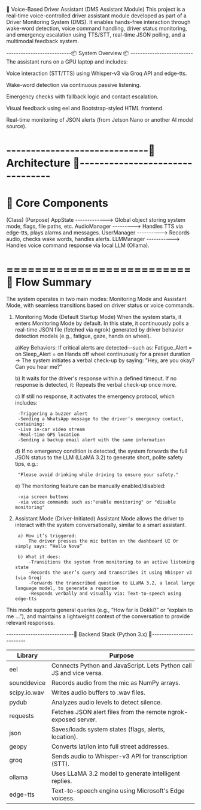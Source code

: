 🚗 Voice-Based Driver Assistant (DMS Assistant Module)
This project is a real-time voice-controlled driver assistant module developed as part of a Driver Monitoring System (DMS). It enables hands-free interaction through wake-word detection, voice command handling, driver status monitoring, and emergency escalation using TTS/STT, real-time JSON polling, and a multimodal feedback system.

---------------------------📦 System Overview 📦 --------------------------
The assistant runs on a GPU laptop and includes:

Voice interaction (STT/TTS) using Whisper-v3 via Groq API and edge-tts.

Wake-word detection via continuous passive listening.

Emergency checks with fallback logic and contact escalation.

Visual feedback using eel and Bootstrap-styled HTML frontend.

Real-time monitoring of JSON alerts (from Jetson Nano or another AI model source).

-----------------------------🧠 Architecture 🧠--------------------------------
==========================
🧱 Core Components
==========================
(Class)                  (Purpose)
AppState ------------->	Global object storing system mode, flags, file paths, etc.
AudioManager --------->	Handles TTS via edge-tts, plays alarms and messages.
UserManager ---------->	Records audio, checks wake words, handles alerts.
LLMManager -----------> Handles voice command response via local LLM (Ollama).

==========================
🧭 Flow Summary
==========================
The system operates in two main modes: Monitoring Mode and Assistant Mode, with seamless transitions based on driver status or voice commands.

1) Monitoring Mode (Default Startup Mode)
When the system starts, it enters Monitoring Mode by default. In this state, it continuously polls a real-time JSON file (fetched via ngrok) generated by driver behavior detection models (e.g., fatigue, gaze, hands on wheel).

	a)Key Behaviors:
		If critical alerts are detected—such as:
			Fatigue_Alert = on
            Sleep_Alert = on
			Hands off wheel continuously for a preset duration
		→ The system initiates a verbal check-up by saying:
		"Hey, are you okay? Can you hear me?"

	b) It waits for the driver's response within a defined timeout. If no response is detected, it:
       Repeats the verbal check-up once more.

    c) If still no response, it activates the emergency protocol, which includes:

		-Triggering a buzzer alert
		-Sending a WhatsApp message to the driver’s emergency contact, containing:
		-Live in-car video stream
		-Real-time GPS location
		-Sending a backup email alert with the same information

    d) If no emergency condition is detected, the system forwards the full JSON status to the LLM (LLaMA 3.2) to generate short, polite safety tips, e.g.:

		"Please avoid drinking while driving to ensure your safety."

	e) The monitoring feature can be manually enabled/disabled:

		-via screen buttons
		-via voice commands such as:"enable monitoring" or "disable monitoring"

2) Assistant Mode (Driver-Initiated)
Assistant Mode allows the driver to interact with the system conversationally, similar to a smart assistant.

		a) How it’s triggered:
			The driver presses the mic button on the dashboard UI Or simply says: “Hello Nova”

		b) What it does:
			-Transitions the system from monitoring to an active listening state
			-Records the user’s query and transcribes it using Whisper v3 (via Groq)
			-Forwards the transcribed question to LLaMA 3.2, a local large language model, to generate a response
			-Responds verbally and visually via: Text-to-speech using edge-tts


This mode supports general queries (e.g., “How far is Dokki?” or “explain to me ...”), and maintains a lightweight context of the conversation to provide relevant responses.



----------------------------🐍 Backend Stack (Python 3.x) 🐍-------------------------

Library        | Purpose
---------------|---------------------------------------------------------------
eel            | Connects Python and JavaScript. Lets Python call JS and vice versa.
sounddevice    | Records audio from the mic as NumPy arrays.
scipy.io.wav   | Writes audio buffers to .wav files.
pydub          | Analyzes audio levels to detect silence.
requests       | Fetches JSON alert files from the remote ngrok-exposed server.
json           | Saves/loads system states (flags, alerts, location).
geopy          | Converts lat/lon into full street addresses.
groq           | Sends audio to Whisper-v3 API for transcription (STT).
ollama         | Uses LLaMA 3.2 model to generate intelligent replies.
edge-tts       | Text-to-speech engine using Microsoft's Edge voicess.
